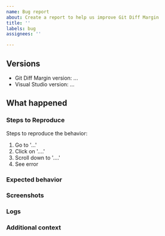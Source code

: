 ```yaml
---
name: Bug report
about: Create a report to help us improve Git Diff Margin
title: ''
labels: bug
assignees: ''

---
```


<!-- Hello! Thanks a lot for taking the time to report your issue. -->

## Versions
 - Git Diff Margin version: ...
 - Visual Studio version: ...

## What happened
<!--A clear and concise description of what the bug is.-->

### Steps to Reproduce
Steps to reproduce the behavior:
1. Go to '...'
2. Click on '....'
3. Scroll down to '....'
4. See error

### Expected behavior
<!--A clear and concise description of what you expected to happen.-->

### Screenshots
<!--If applicable, add screenshots to help explain your problem.-->

### Logs
<!--If applicable, add logs. To include log files:
  1. Close Visual Studio if it's open
  2. Open a Developer Command Prompt for VS2017
  3. Run devenv /log
  4. Reproduce your issue
  5. Close VS
  6. Locate the following files on your system and create a gist and link it in the issue report:
   - `%appdata%\Microsoft\VisualStudio\15.0\ActivityLog.xml`
   - Windows Event Viewer
-->

### Additional context
<!--Add any other context about the problem here.-->
